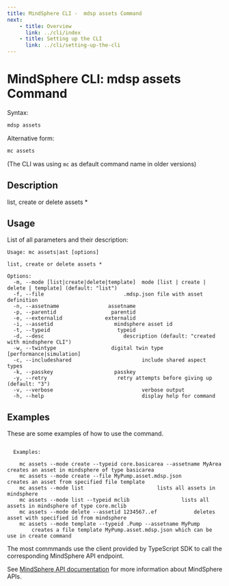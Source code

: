 ```yaml
---
title: MindSphere CLI -  mdsp assets Command
next:
    - title: Overview
      link: ../cli/index
    - title: Setting up the CLI
      link: ../cli/setting-up-the-cli
---
```



# MindSphere CLI: mdsp assets Command

Syntax:

```bash
mdsp assets
```

Alternative form:

```bash
mc assets
```

(The CLI was using `mc` as default command name in older versions)

## Description

list, create or delete assets *

## Usage

List of all parameters and their description:

```text
Usage: mc assets|ast [options]

list, create or delete assets *

Options:
  -m, --mode [list|create|delete|template]  mode [list | create | delete | template] (default: "list")
  -f, --file                          .mdsp.json file with asset definition
  -n, --assetname                assetname
  -p, --parentid                  parentid
  -e, --externalid              externalid
  -i, --assetid                    mindsphere asset id
  -t, --typeid                      typeid
  -d, --desc                          description (default: "created with mindsphere CLI")
  -w, --twintype                  digital twin type [performance|simulation]
  -c, --includeshared                       include shared aspect types
  -k, --passkey                    passkey
  -y, --retry                       retry attempts before giving up (default: "3")
  -v, --verbose                             verbose output
  -h, --help                                display help for command

```

## Examples

These are some examples of how to use the command. 

```text

  Examples:

    mc assets --mode create --typeid core.basicarea --assetname MyArea 	 creates an asset in mindsphere of type basicarea
    mc assets --mode create --file MyPump.asset.mdsp.json 		 creates an asset from specified file template
    mc assets --mode list 						 lists all assets in mindsphere
    mc assets --mode list --typeid mclib				 lists all assets in mindsphere of type core.mclib
    mc assets --mode delete --assetid 1234567..ef 			 deletes asset with specified id from mindsphere
    mc assets --mode template --typeid .Pump --assetname MyPump 
		creates a file template MyPump.asset.mdsp.json which can be use in create command

```

The most commmands use the client provided by TypeScript SDK to call the corresponding MindSphere API endpoint.

See [MindSphere API documentation](https://documentation.mindsphere.io/MindSphere/apis/index.html) for more information about MindSphere APIs.